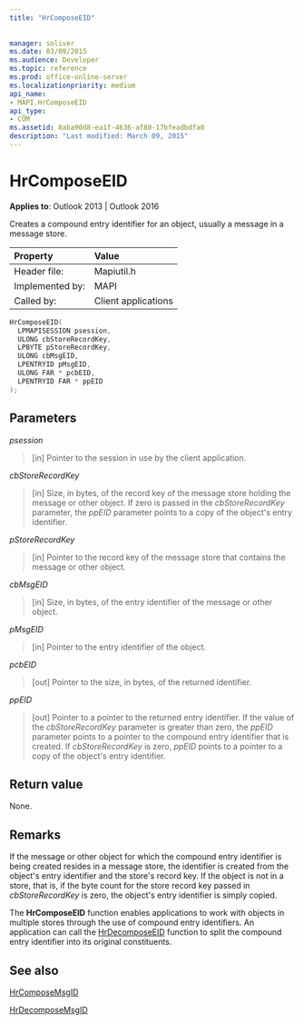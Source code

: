 ```yaml
---
title: "HrComposeEID"
 
 
manager: soliver
ms.date: 03/09/2015
ms.audience: Developer
ms.topic: reference
ms.prod: office-online-server
ms.localizationpriority: medium
api_name:
- MAPI.HrComposeEID
api_type:
- COM
ms.assetid: 8aba90d8-ea1f-4636-af80-17bfeadbdfa0
description: "Last modified: March 09, 2015"
---
```


# HrComposeEID

**Applies to**: Outlook 2013 | Outlook 2016
  
Creates a compound entry identifier for an object, usually a message in a message store.
  
|Property |Value |
|:-----|:-----|
|Header file:  <br/> |Mapiutil.h  <br/> |
|Implemented by:  <br/> |MAPI  <br/> |
|Called by:  <br/> |Client applications  <br/> |

```cpp
HrComposeEID(
  LPMAPISESSION psession,
  ULONG cbStoreRecordKey,
  LPBYTE pStoreRecordKey,
  ULONG cbMsgEID,
  LPENTRYID pMsgEID,
  ULONG FAR * pcbEID,
  LPENTRYID FAR * ppEID
);
```

## Parameters

 _psession_
  
> [in] Pointer to the session in use by the client application.

 _cbStoreRecordKey_
  
> [in] Size, in bytes, of the record key of the message store holding the message or other object. If zero is passed in the _cbStoreRecordKey_ parameter, the  _ppEID_ parameter points to a copy of the object's entry identifier.

 _pStoreRecordKey_
  
> [in] Pointer to the record key of the message store that contains the message or other object.

 _cbMsgEID_
  
> [in] Size, in bytes, of the entry identifier of the message or other object.

 _pMsgEID_
  
> [in] Pointer to the entry identifier of the object.

 _pcbEID_
  
> [out] Pointer to the size, in bytes, of the returned identifier.

 _ppEID_
  
> [out] Pointer to a pointer to the returned entry identifier. If the value of the  _cbStoreRecordKey_ parameter is greater than zero, the  _ppEID_ parameter points to a pointer to the compound entry identifier that is created. If _cbStoreRecordKey_ is zero, _ppEID_ points to a pointer to a copy of the object's entry identifier.

## Return value

None.
  
## Remarks

If the message or other object for which the compound entry identifier is being created resides in a message store, the identifier is created from the object's entry identifier and the store's record key. If the object is not in a store, that is, if the byte count for the store record key passed in  _cbStoreRecordKey_ is zero, the object's entry identifier is simply copied.
  
The **HrComposeEID** function enables applications to work with objects in multiple stores through the use of compound entry identifiers. An application can call the [HrDecomposeEID](hrdecomposeeid.md) function to split the compound entry identifier into its original constituents.
  
## See also

[HrComposeMsgID](hrcomposemsgid.md)
  
[HrDecomposeMsgID](hrdecomposemsgid.md)
